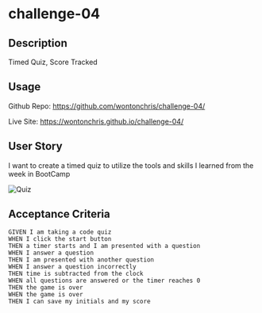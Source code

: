 # challenge-04

## Description 
Timed Quiz, Score Tracked

## Usage
Github Repo: https://github.com/wontonchris/challenge-04/

Live Site: https://wontonchris.github.io/challenge-04/

## User Story

I want to create a timed quiz to utilize the tools and skills I learned from the week in BootCamp

![Quiz](https://cdn.discordapp.com/attachments/1085659301005250651/1095930359339819089/image.png)

## Acceptance Criteria

```
GIVEN I am taking a code quiz
WHEN I click the start button
THEN a timer starts and I am presented with a question
WHEN I answer a question
THEN I am presented with another question
WHEN I answer a question incorrectly
THEN time is subtracted from the clock
WHEN all questions are answered or the timer reaches 0
THEN the game is over
WHEN the game is over
THEN I can save my initials and my score

